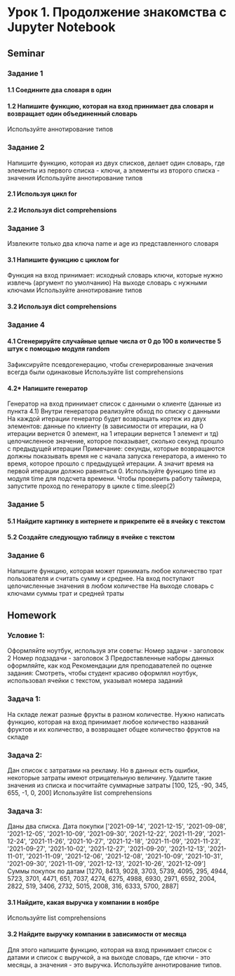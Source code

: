 # Урок 1. Продолжение знакомства с Jupyter Notebook
## Seminar

### Задание 1
#### 1.1 Соедините два словаря в один
#### 1.2 Напишите функцию, которая на вход принимает два словаря и возвращает один объединенный словарь
Используйте аннотирование типов

### Задание 2
Напишите функцию, которая из двух списков, делает один словарь, где элементы из первого списка - ключи, а элементы из второго списка - значения Используйте аннотирование типов
#### 2.1 Используя цикл for
#### 2.2 Используя dict comprehensions

### Задание 3
Извлеките только два ключа name и age из представленного словаря
#### 3.1 Напишите функцию с циклом for
Функция на вход принимает: исходный словарь ключи, которые нужно извлечь (аргумент по умолчанию) На выходе словарь с нужными ключами Используйте аннотирование типов
#### 3.2 Используя dict comprehensions

### Задание 4
#### 4.1 Сгенерируйте случайные целые числа от 0 до 100 в количестве 5 штук с помощью модуля random
Зафиксируйте псевдогенерацию, чтобы сгенерированные значения всегда были одинаковые Используйте list comprehensions
#### 4.2* Напишите генератор
Генератор на вход принимает список с данными о клиенте (данные из пункта 4.1) Внутри генератора реализуйте обход по списку с данными На каждой итерации генератор будет возвращать кортеж из двух элементов: данные по клиенту (в зависимости от итерации, на 0 итерации вернется 0 элемент, на 1 итерации вернется 1 элемент и тд) целочисленное значение, которое показывает, сколько секунд прошло с предыдущей итерации Примечание: секунды, которые возвращаются должны показывать время не с начала запуска генератора, а именно то время, которое прошло с предыдущей итерации. А значит время на первой итерации должно равняться 0. Используйте функцию time из модуля time для подсчета времени. Чтобы проверить работу таймера, запустите проход по генератору в цикле с time.sleep(2)

### Задание 5
#### 5.1 Найдите картинку в интернете и прикрепите её в ячейку с текстом
#### 5.2 Создайте следующую таблицу в ячейке с текстом

### Задание 6
Напишите функцию, которая может принимать любое количество трат пользователя и считать сумму и среднее.
На вход поступают целочисленные значения в любом количестве На выходе словарь с ключами суммы трат и средней траты

## Homework

### Условие 1:
Оформляйте ноутбук, используя эти советы:
Номер задачи - заголовок 2
Номер подзадачи - заголовок 3
Предоставленные наборы данных оформляйте, как код
Рекомендации для преподавателей по оценке задания:
Смотреть, чтобы студент красиво оформлял ноутбук, использовал ячейки с текстом, указывал номера заданий

### Задача 1:
На складе лежат разные фрукты в разном количестве.
Нужно написать функцию, которая на вход принимает любое количество названий фруктов и их количество, а возвращает общее количество фруктов на складе
### Задача 2:
Дан список с затратами на рекламу. Но в данных есть ошибки, некоторые затраты имеют отрицательную величину. Удалите такие значения из списка и посчитайте суммарные затраты
[100, 125, -90, 345, 655, -1, 0, 200]
Используйте list comprehensions
### Задача 3:
Даны два списка.
Дата покупки
['2021-09-14', '2021-12-15', '2021-09-08', '2021-12-05', '2021-10-09', '2021-09-30', '2021-12-22', '2021-11-29', '2021-12-24', '2021-11-26', '2021-10-27', '2021-12-18', '2021-11-09', '2021-11-23', '2021-09-27', '2021-10-02', '2021-12-27', '2021-09-20', '2021-12-13', '2021-11-01', '2021-11-09', '2021-12-06', '2021-12-08', '2021-10-09', '2021-10-31', '2021-09-30', '2021-11-09', '2021-12-13', '2021-10-26', '2021-12-09']
Суммы покупок по датам
[1270, 8413, 9028, 3703, 5739, 4095, 295, 4944, 5723, 3701, 4471, 651, 7037, 4274, 6275, 4988, 6930, 2971, 6592, 2004, 2822, 519, 3406, 2732, 5015, 2008, 316, 6333, 5700, 2887]
#### 3.1 Найдите, какая выручка у компании в ноябре
Используйте list comprehensions
#### 3.2 Найдите выручку компании в зависимости от месяца
Для этого напишите функцию, которая на вход принимает список с датами и список с выручкой, а на выходе словарь, где ключи - это месяцы, а значения - это выручка.
Используйте аннотирование типов.
